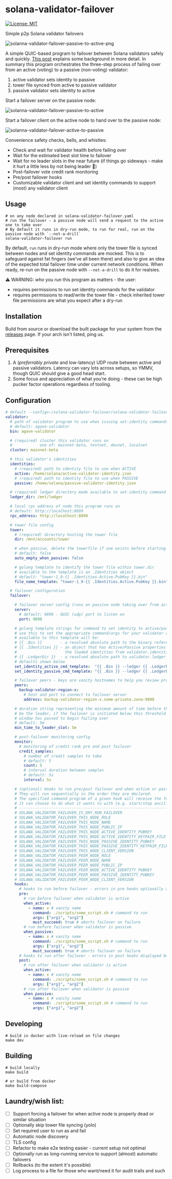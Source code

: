 # solana-validator-failover

[![License: MIT](https://img.shields.io/badge/License-MIT-yellow.svg)](https://opensource.org/licenses/MIT)

Simple p2p Solana validator failovers

![solanna-validator-failover-passive-to-active-png](vhs/failover-passive-to-active.png)

A simple QUIC-based program to failover between Solana validators safely and quickly. [This post](https://blog.solstrategies.io/quic-solana-validator-failovers-738d712ac737) explains some background in more detail. In summary this program orchestrates the three-step process of failing over from an active (voting) to a passive (non-voting) validator:

1. active validator sets identity to passive
2. tower file synced from active to passive validator
3. passive validator sets identity to active

Start a failover server on the passive node:

![solanna-validator-failover-passive-to-active](vhs/failover-passive-to-active.gif)

Start a failover client on the active node to hand over to the passive node:

![solanna-validator-failover-active-to-passive](vhs/failover-active-to-passive.gif)

Convenience safety checks, bells, and whistles:

- Check and wait for validator health before failing over
- Wait for the estimated best slot time to failover
- Wait for no leader slots in the near future (if things go sideways - make it hurt a little less by not being leader 😬)
- Post-failover vote credit rank monitoring
- Pre/post failover hooks
- Customizable validator client and set identity commands to support (most) any validator client

## Usage

```shell
# on any node declared in solana-validator-failover.yaml
# run the failover - a passive node will send a request to the active one to take over
# By default it runs in dry-run mode, to run for real, run on the passive node with `--not-a-drill`
solana-validator-failover run
```

By default, `run` runs in dry-run mode where only the tower file is synced between nodes and set identity commands are mocked. This is to safeguard against fat fingers (we've all been there) and also to give an idea of the expected total failover time under current network conditions. When ready, re-run on the passive node with `--not-a-drill` to do it for realsies.

⚠️ WARNING: _who_ you run this program as matters - the user:
- requires permissions to run set identity commands for the validator
- requires permissions to read/write the tower file - check inherited tower file permissions are what you expect after a dry-run

## Installation

Build from source or download the built package for your system from the [releases](https://github.com/SOL-Strategies/solana-validator-failover/releases) page. If your arch isn't listed, ping us.

## Prerequisites

1. A (_preferrably private_ and low-latency) UDP route between active and passive validators. Latency can vary lots across setups, so YMMV, though QUIC should give a good head start.
2. Some focus and appreciation of what you're doing - these can be high pucker factor operations regardless of tooling.

## Configuration

```yaml
# default --config=~/solana-validator-failover/solana-validator-failover.yaml
validator:
  # path of validator program to use when issuing set-identity commands
  # default: agave-validator
  bin: agave-validator

  # (required) cluster this validator runs on
  #            one of: mainnet-beta, testnet, devnet, localnet
  cluster: mainnet-beta

  # this validator's identities
  identities:
    # (required) path to identity file to use when ACTIVE
    active: /home/solana/active-validator-identity.json
    # (required) path to identity file to use when PASSIVE
    passive: /home/solana/passive-validator-identity.json

  # (required) ledger directory made available to set-identity command templates
  ledger_dir: /mnt/ledger

  # local rpc address of node this program runs on
  # default: http://localhost:8899
  rpc_address: http://localhost:8899

  # tower file config
  tower:
    # (required) directory hosting the tower file
    dir: /mnt/accounts/tower

    # when passive, delete the towerfile if one exists before starting a failover server
    # default: false
    auto_empty_when_passive: false

    # golang template to identify the tower file within tower.dir
    # available to the template is an .Identities object
    # default: "tower-1_9-{{ .Identities.Active.PubKey }}.bin"
    file_name_template: "tower-1_9-{{ .Identities.Active.PubKey }}.bin"

  # failover configuration
  failover:

    # failover server config (runs on passive node taking over from active node)
    server:
      # default: 9898 - QUIC (udp) port to listen on
      port: 9898

    # golang template strings for command to set identity to active/passive
    # use this to set the appropriate command/args for your validator as required
    # available to this template will be:
    # {{ .Bin }}        - a resolved absolute path to the binary referenced in validator.bin
    # {{ .Identities }} - an object that has Active/Passive properties referencing
    #                     the loaded identities from validator.identities
    # {{ .LedgerDir }}  - a resolved absolute path to validator.ledger_dir
    # defaults shown below
    set_identity_active_cmd_template:  "{{ .Bin }} --ledger {{ .LedgerDir }} set-identity {{ .Identities.Active.KeyFile }} --require-tower"
    set_identity_passive_cmd_template: "{{ .Bin }} --ledger {{ .LedgerDir }} set-identity {{ .Identities.Passive.KeyFile }}"

    # failover peers - keys are vanity hostnames to help you review program output better
    peers:
      backup-validator-region-x:
        # host and port to connect to failover server
        address: backup-validator-region-x.some-private.zone:9898

    # duration string representing the minimum amount of time before the active node is due to
    # be the leader, if the failover is initiated below this threshold it will wait until this
    # window has passed to begin failing over
    # default: 5m
    min_time_to_leader_slot: 5m

    # post-failover monitoring config
    monitor:
      # monitoring of credit rank pre and post failover
      credit_samples:
        # number of credit samples to take
        # default: 5
        count: 5
        # interval duration between samples
        # default: 5s
        interval: 5s

    # (optional) Hooks to run pre/post failover and when active or passive.
    # They will run sequentially in the order they are declared.
    # The specified command program of a given hook will receive the following runtime env vars
    # it can choose to do what it wants to with (e.g. start/stop ancillary services, send notifications, etc):
    # ------------------------------------------------------------------------------------------------------------
    # SOLANA_VALIDATOR_FAILOVER_IS_DRY_RUN_FAILOVER                     = "true|false"
    # SOLANA_VALIDATOR_FAILOVER_THIS_NODE_ROLE                          = "active|passive"
    # SOLANA_VALIDATOR_FAILOVER_THIS_NODE_NAME                          = hostname of this node
    # SOLANA_VALIDATOR_FAILOVER_THIS_NODE_PUBLIC_IP                     = pubic IP of this node
    # SOLANA_VALIDATOR_FAILOVER_THIS_NODE_ACTIVE_IDENTITY_PUBKEY        = pubkey this node uses when active
    # SOLANA_VALIDATOR_FAILOVER_THIS_NODE_ACTIVE_IDENTITY_KEYPAIR_FILE  = path to keyfile from validator.identities.active
    # SOLANA_VALIDATOR_FAILOVER_THIS_NODE_PASSIVE_IDENTITY_PUBKEY       = pubkey this node uses when active
    # SOLANA_VALIDATOR_FAILOVER_THIS_NODE_PASSIVE_IDENTITY_KEYPAIR_FILE = path to keyfile from validator.identities.active
    # SOLANA_VALIDATOR_FAILOVER_THIS_NODE_CLIENT_VERSION                = gossip-reported solana validator client semantic version for this node
    # SOLANA_VALIDATOR_FAILOVER_PEER_NODE_ROLE                          = "active|passive"
    # SOLANA_VALIDATOR_FAILOVER_PEER_NODE_NAME                          = hostname of peer
    # SOLANA_VALIDATOR_FAILOVER_PEER_NODE_PUBLIC_IP                     = pubic IP of peer
    # SOLANA_VALIDATOR_FAILOVER_PEER_NODE_ACTIVE_IDENTITY_PUBKEY        = pubkey peer uses when active
    # SOLANA_VALIDATOR_FAILOVER_PEER_NODE_PASSIVE_IDENTITY_PUBKEY       = pubkey peer uses when passive
    # SOLANA_VALIDATOR_FAILOVER_PEER_NODE_CLIENT_VERSION                = gossip-reported solana validator client semantic version for peer node
    hooks:
      # hooks to run before failover - errors in pre hooks optionally abort failover
      pre:
        # run before failover when validator is active
        when_active:
          - name: x # vanity name
            command: ./scripts/some_script.sh # command to run
            args: ["arg1", "arg2"]
            must_succeed: true # aborts failover on failure
        # run before failover when validator is passive
        when_passive:
          - name: x # vanity name
            command: ./scripts/some_script.sh # command to run
            args: ["arg1", "arg2"]
            must_succeed: true # aborts failover on failure
      # hooks to run after failover - errors in post hooks displayed but do nothing
      post:
        # run after failover when validator is active
        when_active:
          - name: x # vanity name
            command: ./scripts/some_script.sh # command to run
            args: ["arg1", "arg2"]
        # run after failover when validator is passive
        when_passive:
          - name: x # vanity name
            command: ./scripts/some_script.sh # command to run
            args: ["arg1", "arg2"]
```

## Developing

```shell
# build in docker with live-reload on file changes
make dev
```

## Building

```shell
# build locally
make build

# or build from docker
make build-compose
```

## Laundry/wish list:

- [ ] Support forcing a failover for when active node is properly dead or similar situation
- [ ] Optionally skip tower file syncing (yolo)
- [ ] Set required user to run as and fail
- [ ] Automatic node discovery
- [ ] TLS config
- [ ] Refactor to make e2e testing easier - current setup not optimal
- [ ] Optionally run as long-running service to support (almost) automatic failovers
- [ ] Rollbacks (to the extent it's possible)
- [ ] Log process to a file for those who want/need it for audit trails and such
